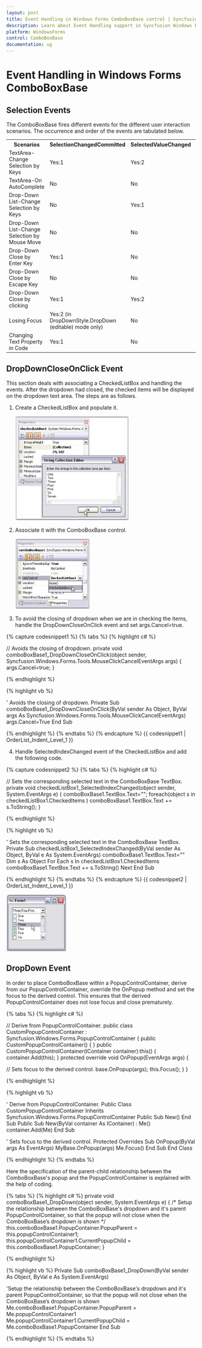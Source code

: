 ```yaml
---
layout: post
title: Event Handling in Windows Forms ComboBoxBase control | Syncfusion
description: Learn about Event Handling support in Syncfusion Windows Forms ComboBoxBase control and more details.
platform: WindowsForms
control: ComboBoxBase
documentation: ug
---
```


# Event Handling in Windows Forms ComboBoxBase

## Selection Events

The ComboBoxBase fires different events for the different user interaction scenarios. The occurrence and order of the events are tabulated below.


<table>
<tr>
<th>
Scenarios</th><th>
SelectionChangedCommitted</th><th>
SelectedValueChanged</th><th>
SelectedIndexChanged</th><th>
Validating/Validated</th></tr>
<tr>
<td>
TextArea-Change Selection by Keys</td><td>
Yes:1</td><td>
Yes:2</td><td>
Yes:3</td><td>
No</td></tr>
<tr>
<td>
TextArea-On AutoComplete</td><td>
No</td><td>
No</td><td>
No</td><td>
No</td></tr>
<tr>
<td>
Drop-Down List-Change Selection by Keys</td><td>
No</td><td>
Yes:1</td><td>
Yes:2</td><td>
No</td></tr>
<tr>
<td>
Drop-Down List-Change Selection by Mouse Move</td><td>
No</td><td>
No</td><td>
No</td><td>
No</td></tr>
<tr>
<td>
Drop-Down Close by Enter Key</td><td>
Yes:1</td><td>
No</td><td>
No</td><td>
No</td></tr>
<tr>
<td>
Drop-Down Close by Escape Key</td><td>
No</td><td>
No</td><td>
No</td><td>
No</td></tr>
<tr>
<td>
Drop-Down Close by clicking</td><td>
Yes:1</td><td>
Yes:2</td><td>
Yes:3</td><td>
No</td></tr>
<tr>
<td>
Losing Focus</td><td>
Yes:2 (in DropDownStyle.DropDown (editable) mode only)</td><td>
No</td><td>
No</td><td>
Yes:1</td></tr>
<tr>
<td>
Changing Text Property in Code</td><td>
Yes:1</td><td>
No</td><td>
No</td><td>
No</td></tr>
</table>

## DropDownCloseOnClick Event

This section deals with associating a CheckedListBox and handling the events. After the dropdown had closed, the checked items will be displayed on the dropdown text area. The steps are as follows.

1. Create a CheckedListBox and populate it.

   ![Overview_img320](Overview_images/Overview_img320.jpeg) 


2. Associate it with the ComboBoxBase control.

   ![Overview_img321](Overview_images/Overview_img321.jpeg) 



3. To avoid the closing of dropdown when we are in checking the items, handle the DropDownCloseOnClick event and set args.Cancel=true.

{% capture codesnippet1 %}
{% tabs %}
{% highlight c# %}

// Avoids the closing of dropdown.
private void comboBoxBase1_DropDownCloseOnClick(object sender, Syncfusion.Windows.Forms.Tools.MouseClickCancelEventArgs args) 
{
	args.Cancel=true;
}

{% endhighlight %}

{% highlight vb %}

' Avoids the closing of dropdown.
Private  Sub comboBoxBase1_DropDownCloseOnClick(ByVal sender As Object, ByVal args As Syncfusion.Windows.Forms.Tools.MouseClickCancelEventArgs)
	args.Cancel=True
End Sub

{% endhighlight %}
{% endtabs %}
{% endcapture %}
{{ codesnippet1 | OrderList_Indent_Level_1 }}

4. Handle SelectedIndexChanged event of the CheckedListBox and add the following code.

{% capture codesnippet2 %}
{% tabs %}
{% highlight c# %}

// Sets the corresponding selected text in the ComboBoxBase TextBox.
private void checkedListBox1_SelectedIndexChanged(object sender, System.EventArgs e) 
{
	comboBoxBase1.TextBox.Text="";
	foreach(object s in checkedListBox1.CheckedItems ) 
	comboBoxBase1.TextBox.Text  += s.ToString();
}

{% endhighlight %}

{% highlight vb %}
        
' Sets the corresponding selected text in the ComboBoxBase TextBox.
Private  Sub checkedListBox1_SelectedIndexChanged(ByVal sender As Object, ByVal e As System.EventArgs)
comboBoxBase1.TextBox.Text=""
Dim s As Object
For Each s In checkedListBox1.CheckedItems
comboBoxBase1.TextBox.Text  += s.ToString()
Next
End Sub

{% endhighlight %}
{% endtabs %}
{% endcapture %}
{{ codesnippet2 | OrderList_Indent_Level_1 }}

![Overview_img322](Overview_images/Overview_img322.jpeg) 

## DropDown Event

In order to place ComboBoxBase within a PopupControlContainer, derive from our PopupControlContainer, override the OnPopup method and set the focus to the derived control. This ensures that the derived PopupControlContainer does not lose focus and close prematurely.

{% tabs %}
{% highlight c# %}

// Derive from PopupControlContainer.
public class CustomPopupControlContainer : Syncfusion.Windows.Forms.PopupControlContainer
{
    public CustomPopupControlContainer()
    {
    }
    public CustomPopupControlContainer(IContainer container):this()
    {
        container.Add(this);
    }
    protected override void OnPopup(EventArgs args)
    {

 // Sets focus to the derived control.
    base.OnPopup(args);
    this.Focus();
    }
}

{% endhighlight %}

{% highlight vb %}

' Derive from PopupControlContainer.
Public Class CustomPopupControlContainer Inherits Syncfusion.Windows.Forms.PopupControlContainer
Public Sub New()
End Sub
Public Sub New(ByVal container As IContainer) : Me()
container.Add(Me)
End Sub

' Sets focus to the derived control.
Protected Overrides Sub OnPopup(ByVal args As EventArgs)
MyBase.OnPopup(args)
Me.Focus()
End Sub
End Class

{% endhighlight %}
{% endtabs %}

Here the specification of the parent-child relationship between the ComboBoxBase's popup and the PopupControlContainer is explained with the help of coding.

{% tabs %}
{% highlight c# %}
private void comboBoxBase1_DropDown(object sender, System.EventArgs e)
{
    /* Setup the relationship between the ComboBoxBase's dropdown and it's parent PopupControlContainer, so that the popup will not close when the ComboBoxBase’s dropdown is shown */
    this.comboBoxBase1.PopupContainer.PopupParent = this.popupControlContainer1;
    this.popupControlContainer1.CurrentPopupChild = this.comboBoxBase1.PopupContainer;
}

{% endhighlight %}

{% highlight vb %}
Private Sub comboBoxBase1_DropDown(ByVal sender As Object, ByVal e As System.EventArgs)

'Setup the relationship between the ComboBoxBase's dropdown and it's parent PopupControlContainer, so that the popup will not close when the ComboBoxBase’s  dropdown is shown
Me.comboBoxBase1.PopupContainer.PopupParent = Me.popupControlContainer1
Me.popupControlContainer1.CurrentPopupChild = Me.comboBoxBase1.PopupContainer
End Sub

{% endhighlight %}
{% endtabs %}
